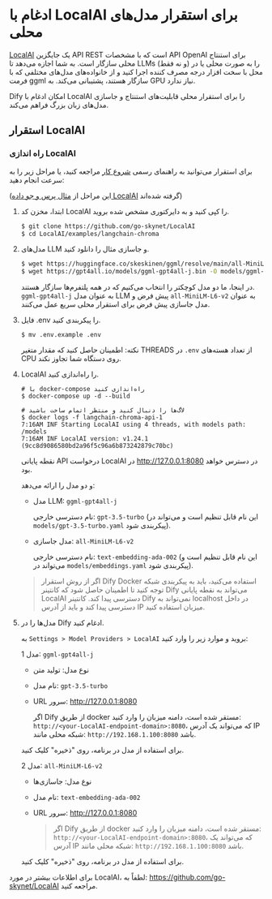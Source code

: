 # ادغام با LocalAI برای استقرار مدل‌های محلی

[LocalAI](https://github.com/go-skynet/LocalAI) یک جایگزین API REST  است که با مشخصات API OpenAI برای استنتاج محلی سازگار است.  به شما اجازه می‌دهد تا LLMs (و نه فقط) را به صورت محلی یا در محل با سخت افزار درجه مصرف کننده اجرا کنید و از خانواده‌های مدل‌های مختلفی که با فرمت ggml سازگار هستند، پشتیبانی می‌کند. به GPU نیاز ندارد.

Dify امکان ادغام با LocalAI را برای استقرار محلی قابلیت‌های استنتاج و جاسازی مدل‌های زبان بزرگ فراهم می‌کند.

## استقرار LocalAI

### راه اندازی LocalAI

برای استقرار می‌توانید به راهنمای رسمی [شروع کار](https://localai.io/basics/getting_started/) مراجعه کنید، یا مراحل زیر را به سرعت انجام دهید:

(این مراحل از [مثال پرس و جو داده LocalAI](https://github.com/go-skynet/LocalAI/blob/master/examples/langchain-chroma/README.md) گرفته شده‌اند)

1. ابتدا، مخزن کد LocalAI را کپی کنید و به دایرکتوری مشخص شده بروید.

    ```bash
    $ git clone https://github.com/go-skynet/LocalAI
    $ cd LocalAI/examples/langchain-chroma
    ```

2. مدل‌های LLM و جاسازی مثال را دانلود کنید.

    ```bash
    $ wget https://huggingface.co/skeskinen/ggml/resolve/main/all-MiniLM-L6-v2/ggml-model-q4_0.bin -O models/bert
    $ wget https://gpt4all.io/models/ggml-gpt4all-j.bin -O models/ggml-gpt4all-j
    ```

    در اینجا، ما دو مدل کوچکتر را انتخاب می‌کنیم که در همه پلتفرم‌ها سازگار هستند. `ggml-gpt4all-j` به عنوان مدل LLM پیش فرض و `all-MiniLM-L6-v2` به عنوان مدل جاسازی پیش فرض برای استقرار محلی سریع عمل می‌کنند.

3. فایل .env را پیکربندی کنید.

   ```shell
   $ mv .env.example .env
   ```
   
   نکته: اطمینان حاصل کنید که مقدار متغیر THREADS در `.env` از تعداد هسته‌های CPU روی دستگاه شما تجاوز نکند.

4. LocalAI را راه‌اندازی کنید.

    ```shell
    # با docker-compose راه‌اندازی کنید
    $ docker-compose up -d --build

    # لاگ‌ها را دنبال کنید و منتظر اتمام ساخت باشید
    $ docker logs -f langchain-chroma-api-1
    7:16AM INF Starting LocalAI using 4 threads, with models path: /models
    7:16AM INF LocalAI version: v1.24.1 (9cc8d9086580bd2a96f5c96a6b873242879c70bc)
    ```

	نقطه پایانی API درخواست LocalAI در http://127.0.0.1:8080 در دسترس خواهد بود.

    و دو مدل را ارائه می‌دهد:

    - مدل LLM: `ggml-gpt4all-j`

      نام دسترسی خارجی: `gpt-3.5-turbo` (این نام قابل تنظیم است و می‌تواند در `models/gpt-3.5-turbo.yaml` پیکربندی شود).

    - مدل جاسازی: `all-MiniLM-L6-v2`

      نام دسترسی خارجی: `text-embedding-ada-002` (این نام قابل تنظیم است و می‌تواند در `models/embeddings.yaml` پیکربندی شود).
    > اگر از روش استقرار Dify Docker استفاده می‌کنید، باید به پیکربندی شبکه توجه کنید تا اطمینان حاصل شود که کانتینر Dify می‌تواند به نقطه پایانی LocalAI دسترسی پیدا کند. کانتینر Dify نمی‌تواند به localhost در داخل دسترسی پیدا کند و باید از آدرس IP میزبان استفاده کنید.

5. مدل‌ها را در Dify ادغام کنید.

   به `Settings > Model Providers > LocalAI` بروید و موارد زیر را وارد کنید:

   مدل 1: `ggml-gpt4all-j`

   - نوع مدل: تولید متن

   - نام مدل: `gpt-3.5-turbo`

   - URL سرور: http://127.0.0.1:8080

     اگر Dify از طریق docker مستقر شده است، دامنه میزبان را وارد کنید: `http://<your-LocalAI-endpoint-domain>:8080`، که می‌تواند یک آدرس IP شبکه محلی مانند: `http://192.168.1.100:8080` باشد.

   برای استفاده از مدل در برنامه، روی "ذخیره" کلیک کنید.

   مدل 2: `all-MiniLM-L6-v2`

   - نوع مدل: جاسازی‌ها

   - نام مدل: `text-embedding-ada-002`

   - URL سرور: http://127.0.0.1:8080

     > اگر Dify از طریق docker مستقر شده است، دامنه میزبان را وارد کنید: `http://<your-LocalAI-endpoint-domain>:8080`، که می‌تواند یک آدرس IP شبکه محلی مانند: `http://192.168.1.100:8080` باشد.

   برای استفاده از مدل در برنامه، روی "ذخیره" کلیک کنید.

برای اطلاعات بیشتر در مورد LocalAI، لطفاً به: https://github.com/go-skynet/LocalAI مراجعه کنید.
